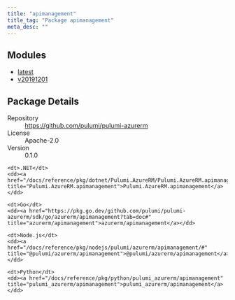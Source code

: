 ```yaml
---
title: "apimanagement"
title_tag: "Package apimanagement"
meta_desc: ""
---
```


<!-- WARNING: this file was generated by Pulumi Docs Generator. -->
<!-- Do not edit by hand unless you're certain you know what you are doing! -->



<h2 id="modules">Modules</h2>
<ul class="api">
    <li><a href="latest/" title="latest"><span class="symbol module"></span>latest</a></li>
    <li><a href="v20191201/" title="v20191201"><span class="symbol module"></span>v20191201</a></li>
</ul>

<h2 id="package-details">Package Details</h2>
<dl class="package-details">
	<dt>Repository</dt>
	<dd><a href="https://github.com/pulumi/pulumi-azurerm">https://github.com/pulumi/pulumi-azurerm</a></dd>
	<dt>License</dt>
	<dd>Apache-2.0</dd>
	<dt>Version</dt>
	<dd>0.1.0</dd>
</dl>



<dl class="tabular">

    <dt>.NET</dt>
    <dd><a href="/docs/reference/pkg/dotnet/Pulumi.AzureRM/Pulumi.AzureRM.apimanagement.html" title="Pulumi.AzureRM.apimanagement">Pulumi.AzureRM.apimanagement</a></dd>

    <dt>Go</dt>
    <dd><a href="https://pkg.go.dev/github.com/pulumi/pulumi-azurerm/sdk/go/azurerm/apimanagement?tab=doc#" title="azurerm/apimanagement">azurerm/apimanagement</a></dd>

    <dt>Node.js</dt>
    <dd><a href="/docs/reference/pkg/nodejs/pulumi/azurerm/apimanagement/#" title="@pulumi/azurerm/apimanagement">@pulumi/azurerm/apimanagement</a></dd>

    <dt>Python</dt>
    <dd><a href="/docs/reference/pkg/python/pulumi_azurerm/apimanagement" title="pulumi_azurerm/apimanagement">pulumi_azurerm/apimanagement</a></dd>

</dl>

